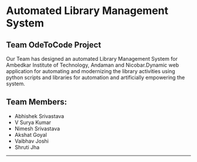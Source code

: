 
# Automated Library Management System

##  Team OdeToCode Project 


Our Team has designed an automated Library Management System for Ambedkar Institute of Technology, Andaman and Nicobar.Dynamic web application for automating and modernizing the library activities using python scripts and libraries for automation and artificially empowering the system.

## Team Members: 

- Abhishek Srivastava
- V Surya Kumar
- Nimesh Srivastava
- Akshat Goyal
- Vaibhav Joshi
- Shruti Jha

---

